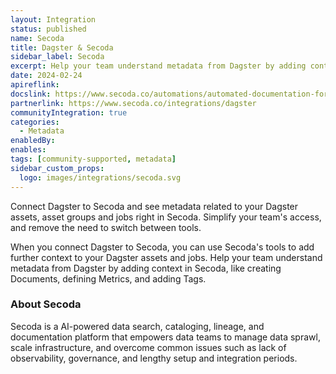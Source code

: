 ```yaml
---
layout: Integration
status: published
name: Secoda
title: Dagster & Secoda
sidebar_label: Secoda
excerpt: Help your team understand metadata from Dagster by adding context in Secoda.
date: 2024-02-24
apireflink:
docslink: https://www.secoda.co/automations/automated-documentation-for-new-integrations-in-dagster
partnerlink: https://www.secoda.co/integrations/dagster
communityIntegration: true
categories:
  - Metadata
enabledBy:
enables:
tags: [community-supported, metadata]
sidebar_custom_props:
  logo: images/integrations/secoda.svg
---
```


Connect Dagster to Secoda and see metadata related to your Dagster assets, asset groups and jobs right in Secoda. Simplify your team's access, and remove the need to switch between tools.

When you connect Dagster to Secoda, you can use Secoda's tools to add further context to your Dagster assets and jobs. Help your team understand metadata from Dagster by adding context in Secoda, like creating Documents, defining Metrics, and adding Tags.

### About Secoda

Secoda is a AI-powered data search, cataloging, lineage, and documentation platform that empowers data teams to manage data sprawl, scale infrastructure, and overcome common issues such as lack of observability, governance, and lengthy setup and integration periods.
